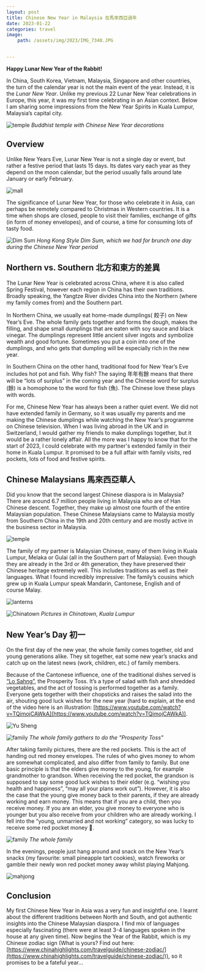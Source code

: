 ```yaml
---
layout: post
title: Chinese New Year in Malaysia 在馬來西亞過年
date: 2023-01-22
categories: travel
image:
    path: /assets/img/2023/IMG_7340.JPG


---
```


**Happy Lunar New Year of the Rabbit!** 

In China, South Korea, Vietnam, Malaysia, Singapore and other countries, the turn of the calendar year is not the main event of the year. Instead, it is the *Lunar New Year*. Unlike my previous 22 Lunar New Year celebrations in Europe, this year, it was my first time celebrating in an Asian context. Below I am sharing some impressions from the New Year Spirits in Kuala Lumpur, Malaysia’s capital city.

![temple](../assets/img/2023/IMG_7250.JPG)
*Buddhist temple with Chinese New Year decorations*


## Overview

Unlike New Years Eve, Lunar New Year is not a single day or event, but rather a festive period that lasts 15 days. Its dates vary each year as they depend on the moon calendar, but the period usually falls around late January or early February.

![mall](../assets/img/2023/IMG_7316.JPG)


The significance of Lunar New Year, for those who celebrate it in Asia, can perhaps be remotely compared to Christmas in Western countries. It is a time when shops are closed, people to visit their families, exchange of gifts (in form of money envelopes), and of course, a time for consuming lots of tasty food.

![Dim Sum](../assets/img/2023/dimsum.jpeg)
*Hong Kong Style Dim Sum, which we had for brunch one day during the Chinese New Year period*


## Northern vs. Southern 北方和東方的差異

The Lunar New Year is celebrated across China, where it is also called Spring Festival, however each region in China has their own traditions. Broadly speaking, the Yangtze River divides China into the Northern (where my family comes from) and the Southern part.

In Northern China, we usually eat home-made dumplings( 餃子) on New Year’s Eve. The whole family gets together and forms the dough, makes the filling, and shape small dumplings that are eaten with soy sauce and black vinegar. The dumplings represent little ancient silver ingots and symbolize wealth and good fortune. Sometimes you put a coin into one of the dumplings, and who gets that dumpling will be especially rich in the new year.

In Southern China on the other hand, traditional food for New Year’s Eve includes hot pot and fish.  Why fish? The saying 年年有餘 means that there will be “lots of surplus” in the coming year and the Chinese word for surplus (餘) is a homophone to the word for fish (魚). The Chinese love these plays with words.

For me, Chinese New Year has always been a rather quiet event. We did not have extended family in Germany, so it was usually my parents and me making the Chinese dumplings while watching the New Year’s programme on Chinese television. When I was living abroad in the UK and in Switzerland, I would gather my friends to make dumplings together, but it would be a rather lonely affair. All the more was I happy to know that for the start of 2023, I could celebrate with my partner's extended family in their home in Kuala Lumpur. It promised to be a full affair with family visits, red pockets, lots of food and festive spirits.


## Chinese Malaysians 馬來西亞華人

Did you know that the second largest Chinese diaspora is in Malaysia? There are around 6.7 million people living in Malaysia who are of Han Chinese descent. Together, they make up almost one fourth of the entire Malaysian population. These Chinese Malaysians came to Malaysia mostly from Southern China in the 19th and 20th century and are mostly active in the business sector in Malaysia.

![temple](../assets/img/2023/IMG_7250.JPG)


The family of my partner is Malaysian Chinese, many of them living in Kuala Lumpur, Melaka or Gulai (all in the Southern part of Malaysia). Even though they are already in the 3rd or 4th generation, they have preserved their Chinese heritage extremely well. This includes traditions as well as their languages. What I found incredibly impressive: The family’s cousins which grew up in Kuala Lumpur speak Mandarin, Cantonese, English and of course Malay. 

![lanterns](../assets/img/2023/IMG_7298.JPG)

![Chinatown](../assets/img/2023/IMG_7290.JPG)
*Pictures in Chinatown, Kuala Lumpur*



## New Year’s Day 初一

On the first day of the new year, the whole family comes together, old and young generations alike. They sit together, eat some new year’s snacks and catch up on the latest news (work, children, etc.) of family members.

Because of the Cantonese influence, one of the traditional dishes served is [“Lo Sahng”](https://en.wikipedia.org/wiki/Yusheng), the Prosperity Toss. It’s a type of salad with fish and shredded vegetables, and the act of tossing is performed together as a family. Everyone gets together with their chopsticks and raises the salad into the air, shouting good luck wishes for the new year (hard to explain, at the end of the video here is an illustration: [https://www.youtube.com/watch?v=TQimojCAWkA](https://www.youtube.com/watch?v=TQimojCAWkA)).

![Yu Sheng](../assets/img/2023/yusheng.jpeg)

![family](../assets/img/2023/yusheng2.jpeg)
*The whole family gathers to do the "Prosperity Toss"*

After taking family pictures, there are the red pockets. This is the act of handing out red money envelopes. The rules of who gives money to whom are somewhat complicated, and also differ from family to family. But one basic principle is that the elders give money to the young, for example grandmother to grandson. When receiving the red pocket, the grandson is supposed to say some good luck wishes to their elder (e.g. “wishing you health and happiness”, “may all your plans work out”). However, it is also the case that the young give money back to their parents, if they are already working and earn money. This means that if you are a child, then you receive money. If you are an elder, you give money to everyone who is younger but you also receive from your children who are already working. I fell into the “young, unmarried and not working” category, so was lucky to receive some red pocket money 🙂.

![family](../assets/img/2023/family.jpeg)
*The whole family*


In the evenings, people just hang around and snack on the New Year’s snacks (my favourite: small pineapple tart cookies), watch fireworks or gamble their newly won red pocket money away whilst playing Mahjong. 

![mahjong](../assets/img/2023/mahjong.jpeg)


## Conclusion

My first Chinese New Year in Asia was a very fun and insightful one. I learnt about the different traditions between North and South, and got authentic insights into the Chinese Malaysian diaspora. I find mix of languages especially fascinating (there were at least 3-4 languages spoken in the house at any given time). Now begins the Year of the Rabbit, which is my Chinese zodiac sign (What is yours? Find out here: [https://www.chinahighlights.com/travelguide/chinese-zodiac/](https://www.chinahighlights.com/travelguide/chinese-zodiac/)), so it promises to be a fateful year…